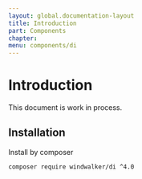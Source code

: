```yaml
---
layout: global.documentation-layout
title: Introduction
part: Components
chapter: 
menu: components/di
---
```


# Introduction

This document is work in process.

## Installation

Install by composer

```bash
composer require windwalker/di ^4.0
```




